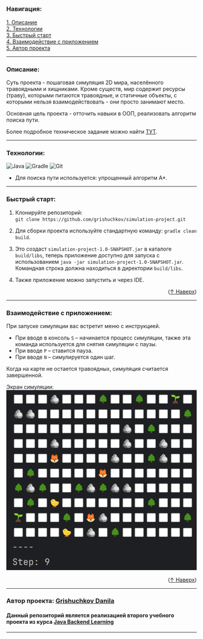 
<a name="readme-top"></a>
---
### Навигация:
[1. Описание](#descriptiption)  
[2. Технологии](#tech)  
[3. Быстрый старт](#start)   
[4. Взаимодействие с приложением](#use)  
[5. Автор проекта](#author)

---
<a name="descriptiption"></a>
### Описание:
Суть проекта - пошаговая симуляция 2D мира, населённого травоядными и хищниками. Кроме существ, мир содержит ресурсы (траву), которыми питаются травоядные, и статичные объекты, с которыми нельзя взаимодействовать - они просто занимают место.

Основная цель проекта - отточить навыки в ООП, реализовать алгоритм поиска пути.

Более подробное техническое задание можно найти [ТУТ](https://zhukovsd.github.io/java-backend-learning-course/Projects/Simulation/).

---
<a name="tech"></a>
### Технологии:

![Java](https://img.shields.io/badge/java-%23ED8B00.svg?style=for-the-badge&logo=openjdk&logoColor=white)
![Gradle](https://img.shields.io/badge/Gradle-02303A.svg?style=for-the-badge&logo=Gradle&logoColor=white)
![Git](https://img.shields.io/badge/git-%23F05033.svg?style=for-the-badge&logo=git&logoColor=white)  
- Для поиска пути используется: упрощенный алгоритм A*.

---
<a name="start"></a>
### Быстрый старт:

1. Клонируйте репозиторий:  
   `git clone https://github.com/grishuchkov/simulation-project.git`

2. Для сборки проекта используйте стандартную команду: `gradle clean build`.
3. Это создаст `simulation-project-1.0-SNAPSHOT.jar` в каталоге `build/libs`, теперь приложение доступно для запуска с использованием `java -jar simulation-project-1.0-SNAPSHOT.jar`. Командная строка должна находиться в директории `build/libs`.

4. Также приложение можно запустить и через IDE.
<p align="right">(<a href="#readme-top">↑ Наверх</a>)</p>

---
<a name="use"></a>
### Взаимодействие с приложением:

При запуске симуляции вас встретит меню с инструкцией.  
- При вводе в консоль `S` – начинается процесс симуляции, также эта команда используется для снятия симуляции с паузы.  
- При вводе `P` – ставится пауза.
- При вводе `N` –    симулируется один шаг.

Когда на карте не остается травоядных, симуляция считается завершенной.

Экран симуляции:   
![img.png|500](gitsrc/img.png)

<p align="right">(<a href="#readme-top">↑ Наверх</a>)</p>

---
<a name="author"></a>
### Автор проекта:  [Grishuchkov Danila](https://github.com/grishuchkov)

#### Данный репозиторий является реализацией второго учебного проекта из курса [Java Backend Learning](https://zhukovsd.github.io/java-backend-learning-course/)


---
